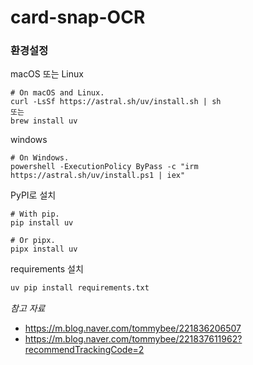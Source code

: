 # card-snap-OCR

### 환경설정
macOS 또는 Linux
```
# On macOS and Linux.
curl -LsSf https://astral.sh/uv/install.sh | sh
또는 
brew install uv
```
windows
```aiignore
# On Windows.
powershell -ExecutionPolicy ByPass -c "irm https://astral.sh/uv/install.ps1 | iex"
```
PyPI로 설치
```
# With pip.
pip install uv

# Or pipx.
pipx install uv
```

requirements 설치
```bash
uv pip install requirements.txt
```



*참고 자료*   
- https://m.blog.naver.com/tommybee/221836206507
- https://m.blog.naver.com/tommybee/221837611962?recommendTrackingCode=2